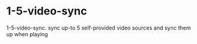 # 1-5-video-sync
1-5-video-sync. sync up-to 5 self-provided video sources and sync them up when playing
